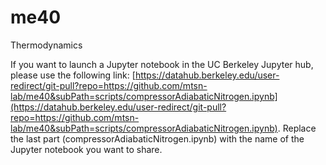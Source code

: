 # me40
Thermodynamics

If you want to launch a Jupyter notebook in the UC Berkeley Jupyter hub, please use the following link: [https://datahub.berkeley.edu/user-redirect/git-pull?repo=https://github.com/mtsn-lab/me40&subPath=scripts/compressorAdiabaticNitrogen.ipynb](https://datahub.berkeley.edu/user-redirect/git-pull?repo=https://github.com/mtsn-lab/me40&subPath=scripts/compressorAdiabaticNitrogen.ipynb). Replace the last part (compressorAdiabaticNitrogen.ipynb) with the name of the Jupyter notebook you want to share.
